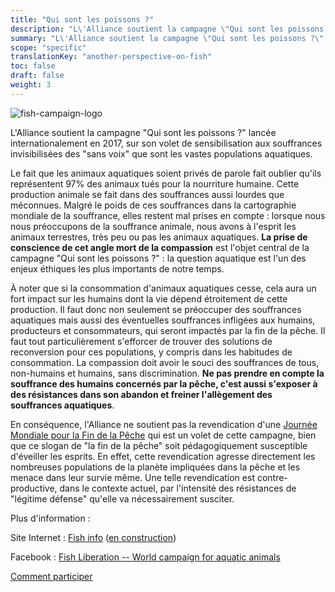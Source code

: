 ```yaml
---
title: "Qui sont les poissons ?"
description: "L\'Alliance soutient la campagne \"Qui sont les poissons ?\" lancée internationalement en 2017, sur son volet de sensibilisation aux souffrances invisibilisées des \"sans voix\" que sont les vastes populations aquatiques."
summary: "L\'Alliance soutient la campagne \"Qui sont les poissons ?\" lancée internationalement en 2017, sur son volet de sensibilisation aux souffrances invisibilisées des \"sans voix\" que sont les vastes populations aquatiques."
scope: "specific"
translationKey: "another-perspective-on-fish"
toc: false
draft: false
weight: 3
---
```


![fish-campaign-logo](/images/fish-campaign.png)

L'Alliance soutient la campagne "Qui sont les poissons ?" lancée internationalement en 2017, sur son volet de sensibilisation aux souffrances invisibilisées des "sans voix" que sont les vastes populations aquatiques.

Le fait que les animaux aquatiques soient privés de parole fait oublier qu'ils représentent 97% des animaux tués pour la nourriture humaine. Cette production animale se fait dans des souffrances aussi lourdes que méconnues. Malgré le poids de ces souffrances dans la cartographie mondiale de la souffrance, elles restent mal prises en compte : lorsque nous nous préoccupons de la souffrance animale, nous avons à l'esprit les animaux terrestres, très peu ou pas les animaux aquatiques. **La prise de conscience de cet angle mort de la compassion** est l'objet central de la campagne "Qui sont les poissons ?" : la question aquatique est l'un des enjeux éthiques les plus importants de notre temps.

À noter que si la consommation d'animaux aquatiques cesse, cela aura un fort impact sur les humains dont la vie dépend étroitement de cette production. Il faut donc non seulement se préoccuper des souffrances aquatiques mais aussi des éventuelles souffrances infligées aux humains, producteurs et consommateurs, qui seront impactés par la fin de la pêche. Il faut tout particulièrement s'efforcer de trouver des solutions de reconversion pour ces populations, y compris dans les habitudes de consommation. La compassion doit avoir le souci des souffrances de tous, non-humains et humains, sans discrimination. **Ne pas prendre en compte la souffrance des humains concernés par la pêche, c'est aussi s'exposer à des résistances dans son abandon et freiner l'allègement des souffrances aquatiques**.

En conséquence, l'Alliance ne soutient pas la revendication d'une [Journée Mondiale pour la Fin de la Pêche](https://www.end-of-fishing.org/fr/) qui est un volet de cette campagne, bien que ce slogan de "la fin de la pêche" soit pédagogiquement susceptible d'éveiller les esprits. En effet, cette revendication agresse directement les nombreuses populations de la planète impliquées dans la pêche et les menace dans leur survie même. Une telle revendication est contre-productive, dans le contexte actuel, par l'intensité des résistances de "légitime défense" qu'elle va nécessairement susciter.

Plus d'information :

Site Internet : [Fish info](http://fish.info/) ([en construction](https://www.end-of-fishing.org/fr/la-campagne-qui-sont-les-poissons/))

Facebook : [Fish Liberation -- World campaign for aquatic animals](https://www.facebook.com/FishLiberation/)

[Comment participer](https://www.end-of-fishing.org/fr/participer-jmfp/)
